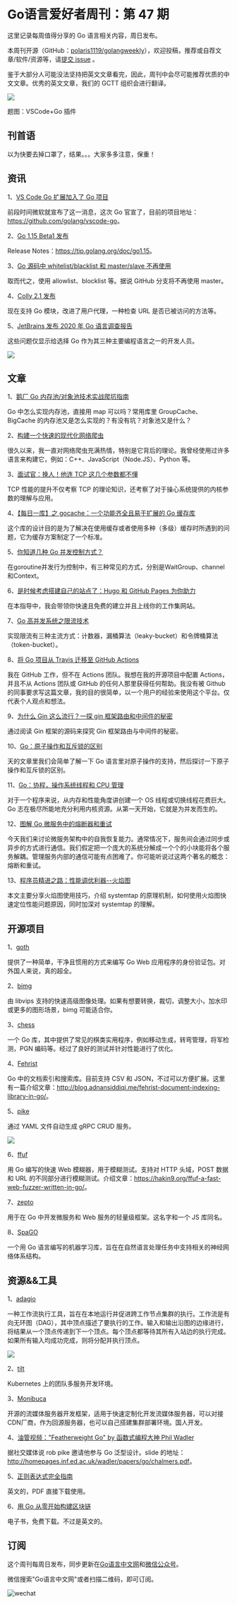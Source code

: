 # Go语言爱好者周刊：第 47 期

这里记录每周值得分享的 Go 语言相关内容，周日发布。

本周刊开源（GitHub：[polaris1119/golangweekly](https://github.com/polaris1119/golangweekly)），欢迎投稿，推荐或自荐文章/软件/资源等，请[提交 issue](https://github.com/polaris1119/golangweekly/issues) 。

鉴于大部分人可能没法坚持把英文文章看完，因此，周刊中会尽可能推荐优质的中文文章。优秀的英文文章，我们的 GCTT 组织会进行翻译。

![](imgs/issue047/cover.png)

题图：VSCode+Go 插件

## 刊首语

以为快要去掉口罩了，结果。。。大家多多注意，保重！

## 资讯

1、[VS Code Go 扩展加入了 Go 项目](https://blog.golang.org/vscode-go)

前段时间微软就宣布了这一消息，这次 Go 官宣了，目前的项目地址：<https://github.com/golang/vscode-go>。

2、[Go 1.15 Beta1 发布](https://mp.weixin.qq.com/s/QZi66PuL9Za9sfPk7PhopA)

Release Notes：<https://tip.golang.org/doc/go1.15>。

3、[Go 源码中 whitelist/blacklist 和 master/slave 不再使用](https://github.com/golang/go/commit/608cdcaede1e7133dc994b5e8894272c2dce744b)

取而代之，使用 allowlist、blocklist 等。据说 GitHub 分支将不再使用 master。

4、[Colly 2.1 发布](https://github.com/gocolly/colly)

现在支持 Go 模块，改进了用户代理，一种检查 URL 是否已被访问的方法等。

5、[JetBrains 发布 2020 年 Go 语言调查报告](https://www.jetbrains.com/lp/devecosystem-2020/go/)

这些问题仅显示给选择 Go 作为其三种主要编程语言之一的开发人员。

![](imgs/issue047/jetbrains.png)

## 文章

1、[鹅厂 Go 内存池/对象池技术实战爬坑指南](https://mp.weixin.qq.com/s/Cr09j6HQ9NGLN1b2K8jvkQ)

Go 中怎么实现内存池，直接用 map 可以吗？常用库里 GroupCache、BigCache 的内存池又是怎么实现的？有没有坑？对象池又是什么？

2、[构建一个快速的现代化网络爬虫](https://mp.weixin.qq.com/s/tH22NP79vDaF23bEMDFXHw)

很久以来，我一直对网络爬虫充满热情，特别是它背后的理论。我曾经使用过许多语言来构建它，例如：C++、JavaScript（Node.JS）、Python 等。

3、[面试官：换人！他连 TCP 这几个参数都不懂](https://mp.weixin.qq.com/s/Jgo_P1oKRHffurkoek0oVw)

TCP 性能的提升不仅考察 TCP 的理论知识，还考察了对于操心系统提供的内核参数的理解与应用。

4、[【每日一库】之 gocache：一个功能齐全且易于扩展的 Go 缓存库](https://mp.weixin.qq.com/s/eIVSSBmKXouVvhsTAvheCA)

这个库的设计目的是为了解决在使用缓存或者使用多种（多级）缓存时所遇到的问题，它为缓存方案制定了一个标准。

5、[你知道几种 Go 并发控制方式？](https://mp.weixin.qq.com/s/tloEYzrnKNrrAo1YKdeyrw)

在goroutine并发行为控制中，有三种常见的方式，分别是WaitGroup、channel和Context。

6、[是时候考虑搭建自己的站点了：Hugo 和 GitHub Pages 为你助力](https://mp.weixin.qq.com/s/rjy22WFcycTKDKNtrUbzqg)

在本指导中，我会带领你快速且免费的建立并且上线你的工作集网站。

7、[Go 高并发系统之限流技术](https://mp.weixin.qq.com/s/x4ob5RTl10eb-RMyivVWhg)

实现限流有三种主流方式：计数器，漏桶算法（leaky-bucket）和令牌桶算法（token-bucket）。

8、[将 Go 项目从 Travis 迁移至 GitHub Actions](https://mp.weixin.qq.com/s/K7xW8ySbYiq9jII1KQ9PdA)

我在 GitHub 工作，但不在 Actions 团队。我想在我的开源项目中配置 Actions，并且不从 Actions 团队或 GitHub 的任何人那里获得任何帮助。我没有被 Github 的同事要求写这篇文章，我的目的很简单，以一个用户的经验来使用这个平台。仅代表个人观点和想法。

9、[为什么 Gin 这么流行？一探 gin 框架路由和中间件的秘密](https://mp.weixin.qq.com/s/gt0YW9e-LvFgDCSg-u0U6w)

通过阅读 Gin 框架的源码来探究 Gin 框架路由与中间件的秘密。

10、[Go：原子操作和互斥锁的区别](https://mp.weixin.qq.com/s/tVT15D5IaoC9mriHfU374Q)

天的文章里我们会简单了解一下 Go 语言里对原子操作的支持，然后探讨一下原子操作和互斥锁的区别。

11、[Go：协程，操作系统线程和 CPU 管理](https://mp.weixin.qq.com/s/vorPXhKLhMTXNIOJ8jTBuQ)

对于一个程序来说，从内存和性能角度讲创建一个 OS 线程或切换线程花费巨大。Go 志在极尽所能地充分利用内核资源。从第一天开始，它就是为并发而生的。

12、[图解 Go 微服务中的熔断器和重试](https://mp.weixin.qq.com/s/M-H16iIt-djZilJuS3RydA)

今天我们来讨论微服务架构中的自我恢复能力。通常情况下，服务间会通过同步或异步的方式进行通信。我们假定把一个庞大的系统分解成一个个的小块能将各个服务解耦。管理服务内部的通信可能有点困难了。你可能听说过这两个著名的概念：熔断和重试。

13、[程序员精进之路：性能调优利器--火焰图](https://mp.weixin.qq.com/s/GFPMIJGT4x6Q_86ZZfOOpg)

本文主要分享火焰图使用技巧，介绍 systemtap 的原理机制，如何使用火焰图快速定位性能问题原因，同时加深对 systemtap 的理解。

## 开源项目

1、[goth](https://github.com/markbates/goth)

提供了一种简单，干净且惯用的方式来编写 Go Web 应用程序的身份验证包。对外国人来说，真的超全。

2、[bimg](https://github.com/h2non/bimg)

由 libvips 支持的快速高级图像处理。如果有想要转换，裁切，调整大小，加水印或更多的图形场景，bimg 可能适合你。

3、[chess](https://github.com/notnil/chess)

一个 Go 库，其中提供了常见的棋类实用程序，例如移动生成，转弯管理，将军检测，PGN 编码等。经过了良好的测试并针对性能进行了优化。 

4、[Fehrist](https://github.com/kadnan/Fehrist)

Go 中的文档索引和搜索库。目前支持 CSV 和 JSON，不过可以方便扩展。这里有一篇介绍文章：<http://blog.adnansiddiqi.me/fehrist-document-indexing-library-in-go/>。

5、[pike](https://github.com/sashabaranov/pike/)

通过 YAML 文件自动生成 gRPC CRUD 服务。

![](imgs/issue047/pike.png)

6、[ffuf](https://github.com/ffuf/ffuf)

用 Go 编写的快速 Web 模糊器，用于模糊测试。支持对 HTTP 头域，POST 数据和 URL 的不同部分进行模糊测试。介绍文章：<https://hakin9.org/ffuf-a-fast-web-fuzzer-written-in-go/>。

7、[zepto](https://github.com/go-zepto/zepto)

用于在 Go 中开发微服务和 Web 服务的轻量级框架。这名字和一个 JS 库同名。

8、[SpaGO](https://github.com/nlpodyssey/spago)

一个用 Go 语言编写的机器学习库，旨在在自然语言处理任务中支持相关的神经网络体系结构。

## 资源&&工具

1、[adagio](https://github.com/GeorgeMac/adagio)

一种工作流执行工具，旨在在本地运行并促进跨工作节点集群的执行。工作流是有向无环图（DAG），其中顶点描述了要执行的工作。输入和输出沿图的边缘进行，将结果从一个顶点传递到下一个顶点。每个顶点都等待其所有入站边的执行完成。如果所有输入均成功完成，则将分配并执行顶点。

![](imgs/issue047/adagio.png)

2、[tilt](https://github.com/tilt-dev/tilt)

Kubernetes 上的团队多服务开发环境。

3、[Monibuca](https://github.com/Monibuca/docs)

开源的流媒体服务器开发框架，适用于快速定制化开发流媒体服务器，可以对接CDN厂商，作为回源服务器，也可以自己搭建集群部署环境。国人开发。

4、[油管视频："Featherweight Go" by 函数式编程大神 Phil Wadler]( https://www.youtube.com/watch?v=Dq0WFigax_c)

据社交媒体说 rob pike 邀请他参与 Go 泛型设计。slide 的地址：<http://homepages.inf.ed.ac.uk/wadler/papers/go/chalmers.pdf>。

5、[正则表达式完全指南](http://www.princeton.edu/~mlovett/reference/Regular-Expressions)

英文的，PDF 直接下载使用。

6、[用 Go 从零开始构建区块链](https://web3.coach/#book)

电子书，免费下载。不过是英文的。

## 订阅

这个周刊每周日发布，同步更新在[Go语言中文网](https://studygolang.com/go/weekly)和[微信公众号](https://weixin.sogou.com/weixin?query=Go%E8%AF%AD%E8%A8%80%E4%B8%AD%E6%96%87%E7%BD%91)。

微信搜索"Go语言中文网"或者扫描二维码，即可订阅。

![wechat](imgs/wechat.png)
